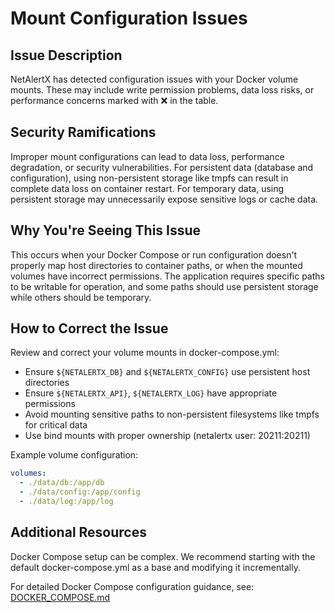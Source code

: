 # Mount Configuration Issues

## Issue Description

NetAlertX has detected configuration issues with your Docker volume mounts. These may include write permission problems, data loss risks, or performance concerns marked with ❌ in the table.

## Security Ramifications

Improper mount configurations can lead to data loss, performance degradation, or security vulnerabilities. For persistent data (database and configuration), using non-persistent storage like tmpfs can result in complete data loss on container restart. For temporary data, using persistent storage may unnecessarily expose sensitive logs or cache data.

## Why You're Seeing This Issue

This occurs when your Docker Compose or run configuration doesn't properly map host directories to container paths, or when the mounted volumes have incorrect permissions. The application requires specific paths to be writable for operation, and some paths should use persistent storage while others should be temporary.

## How to Correct the Issue

Review and correct your volume mounts in docker-compose.yml:

- Ensure `${NETALERTX_DB}` and `${NETALERTX_CONFIG}` use persistent host directories
- Ensure `${NETALERTX_API}`, `${NETALERTX_LOG}` have appropriate permissions
- Avoid mounting sensitive paths to non-persistent filesystems like tmpfs for critical data
- Use bind mounts with proper ownership (netalertx user: 20211:20211)

Example volume configuration:
```yaml
volumes:
  - ./data/db:/app/db
  - ./data/config:/app/config
  - ./data/log:/app/log
```

## Additional Resources

Docker Compose setup can be complex. We recommend starting with the default docker-compose.yml as a base and modifying it incrementally.

For detailed Docker Compose configuration guidance, see: [DOCKER_COMPOSE.md](https://github.com/jokob-sk/NetAlertX/blob/main/docs/DOCKER_COMPOSE.md)
